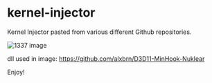 # kernel-injector
Kernel Injector pasted from various different Github repositories.

![1337 image](https://i.gyazo.com/0c0d174bc22770c70e6e2748244fde70.png)

dll used in image: https://github.com/alxbrn/D3D11-MinHook-Nuklear

Enjoy!
